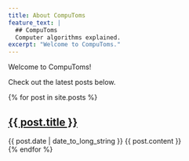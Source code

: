```yaml
---
title: About CompuToms
feature_text: |
  ## CompuToms
  Computer algorithms explained.
excerpt: "Welcome to CompuToms."
---
```


Welcome to CompuToms!

Check out the latest posts below.

{% for post in site.posts %}
  <article>
    <h2>
      <a href="{{ post.url }}">
        {{ post.title }}
      </a>
    </h2>
    <time datetime="{{ post.date | date: "%Y-%m-%d" }}">{{ post.date | date_to_long_string }}</time>
    {{ post.content }}
  </article>
{% endfor %}
